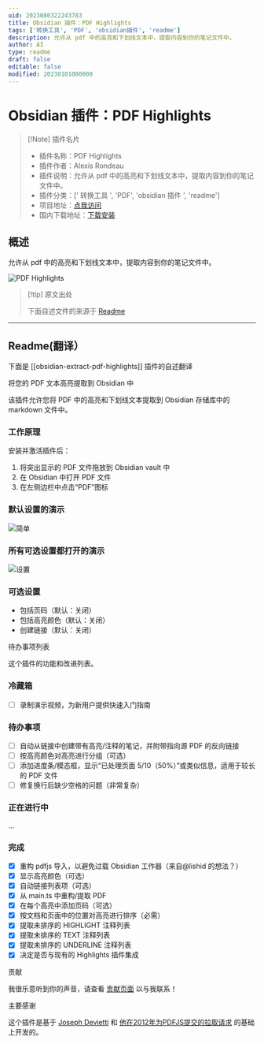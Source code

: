 ```yaml
---
uid: 2023080322243783
title: Obsidian 插件：PDF Highlights
tags: ['转换工具', 'PDF', 'obsidian插件', 'readme']
description: 允许从 pdf 中的高亮和下划线文本中，提取内容到你的笔记文件中。
author: AI
type: readme
draft: false
editable: false
modified: 20230101000000
---
```


# Obsidian 插件：PDF Highlights

> [!Note] 插件名片
> - 插件名称：PDF Highlights
> - 插件作者：Alexis Rondeau
> - 插件说明：允许从 pdf 中的高亮和下划线文本中，提取内容到你的笔记文件中。
> - 插件分类：[' 转换工具 ', 'PDF', 'obsidian 插件 ', 'readme']
> - 项目地址：[点我访问](https://github.com/akaalias/obsidian-extract-pdf-highlights)
> - 国内下载地址：[下载安装](https://pkmer.cn/products/plugin/pluginMarket/?obsidian-extract-pdf-highlights)

## 概述

允许从 pdf 中的高亮和下划线文本中，提取内容到你的笔记文件中。

![PDF Highlights](https://cdn.pkmer.cn/covers/obsidian-extract-pdf-highlights.png!pkmer)

> [!tip] 原文出处
>
>下面自述文件的来源于 [Readme](https://ghproxy.net/https://raw.githubusercontent.com/akaalias/obsidian-extract-pdf-highlights/master/README.md)

---

## Readme(翻译）

下面是 [[obsidian-extract-pdf-highlights]] 插件的自述翻译

将您的 PDF 文本高亮提取到 Obsidian 中

该插件允许您将 PDF 中的高亮和下划线文本提取到 Obsidian 存储库中的 markdown 文件中。

### 工作原理

安装并激活插件后：

1. 将突出显示的 PDF 文件拖放到 Obsidian vault 中
2. 在 Obsidian 中打开 PDF 文件
3. 在左侧边栏中点击“PDF”图标

### 默认设置的演示

![简单](https://github.com/akaalias/obsidian-extract-pdf-highlights/blob/main/simple.gif?raw=true)

### 所有可选设置都打开的演示

![设置](https://github.com/akaalias/obsidian-extract-pdf-highlights/blob/main/settings.gif?raw=true)

### 可选设置

- 包括页码（默认：关闭）
- 包括高亮颜色（默认：关闭）
- 创建链接（默认：关闭）

待办事项列表

这个插件的功能和改进列表。

### 冷藏箱

- [ ] 录制演示视频，为新用户提供快速入门指南

### 待办事项

- [ ] 自动从链接中创建带有高亮/注释的笔记，并附带指向源 PDF 的反向链接
- [ ] 按高亮颜色对高亮进行分组（可选）
- [ ] 添加进度条/模态框，显示“已处理页面 5/10（50%）”或类似信息，适用于较长的 PDF 文件
- [ ] 修复换行后缺少空格的问题（非常复杂）

### 正在进行中

...

### 完成

- [x] 重构 pdfjs 导入，以避免过载 Obsidian 工作器（来自@lishid 的想法？）
- [x] 显示高亮颜色（可选）
- [x] 自动链接列表项（可选）
- [x] 从 main.ts 中重构/提取 PDF
- [x] 在每个高亮中添加页码（可选）
- [x] 按文档和页面中的位置对高亮进行排序（必需）
- [x] 提取未排序的 HIGHLIGHT 注释列表
- [x] 提取未排序的 TEXT 注释列表
- [x] 提取未排序的 UNDERLINE 注释列表
- [x] 决定是否与现有的 Highlights 插件集成

贡献

我很乐意听到你的声音，请查看 [贡献页面](CONTRIBUTING.md) 以与我联系！

主要感谢

这个插件是基于 [Joseph Devietti](https://github.com/devietti/) 和 [他在2012年为PDFJS提交的拉取请求](https://github.com/devietti/pdf.js/commit/9116f2cddddd5327d84167a98d92c0de42de94fd) 的基础上开发的。
